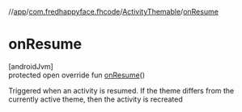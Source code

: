 //[app](../../../index.md)/[com.fredhappyface.fhcode](../index.md)/[ActivityThemable](index.md)/[onResume](on-resume.md)

# onResume

[androidJvm]\
protected open override fun [onResume](on-resume.md)()

Triggered when an activity is resumed. If the theme differs from the currently active theme, then the activity is recreated
